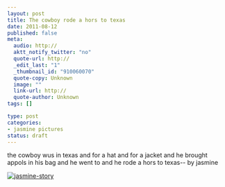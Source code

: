 ```yaml
--- 
layout: post
title: The cowboy rode a hors to texas
date: 2011-08-12
published: false
meta: 
  audio: http://
  aktt_notify_twitter: "no"
  quote-url: http://
  _edit_last: "1"
  _thumbnail_id: "910060070"
  quote-copy: Unknown
  image: ""
  link-url: http://
  quote-author: Unknown
tags: []

type: post
categories: 
- jasmine pictures
status: draft
---
```

the cowboy wus in texas and for a hat and for a jacket and he brought appols in his bag and he went to and he rode a hors to texas-- by jasmine

[![](http://media.eick.us/2011/08/jasmine-story-333x500.jpg "jasmine-story")](http://media.eick.us/2011/08/jasmine-story.jpg)
